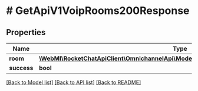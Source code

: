 # # GetApiV1VoipRooms200Response

## Properties

Name | Type | Description | Notes
------------ | ------------- | ------------- | -------------
**room** | [**\WebMI\RocketChatApiClient\OmnichannelApi\Model\GetApiV1LivechatRoom200ResponseRoom**](GetApiV1LivechatRoom200ResponseRoom.md) |  | [optional]
**success** | **bool** |  | [optional]

[[Back to Model list]](../../README.md#models) [[Back to API list]](../../README.md#endpoints) [[Back to README]](../../README.md)
